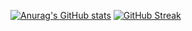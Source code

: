 [![Anurag's GitHub stats](https://github-readme-stats.vercel.app/api?username=ducbm-belive&show_icons=true&theme=tokyonight&count_private=true)](https://github.com/anuraghazra/github-readme-stats)
[![GitHub Streak](https://github-readme-streak-stats.herokuapp.com/?user=ducbm-belive&theme=tokyonight)](https://git.io/streak-stats)
